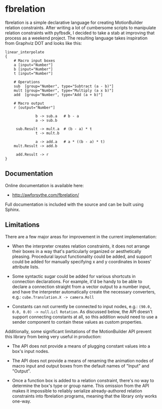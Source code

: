 fbrelation
==========

fbrelation is a simple declarative language for creating MotionBuilder relation
constraints. After writing a lot of cumbersome scripts to manipulate relation
constraints with pyfbsdk, I decided to take a stab at improving that process as
a weekend project. The resulting language takes inspiration from Graphviz DOT
and looks like this:

    linear_interpolate
    {
        # Macro input boxes
        a [input="Number"]
        b [input="Number"]
        t [input="Number"]

        # Operations
        sub  [group="Number", type="Subtract (a - b)"]
        mult [group="Number", type="Multiply (a x b)"]
        add  [group="Number", type="Add (a + b)"]

        # Macro output
        r [output="Number"]

                  b -> sub.a   # b - a
                  a -> sub.b

         sub.Result -> mult.a  # (b - a) * t
                  t -> mult.b

                  a -> add.a   # a * ((b - a) * t)
        mult.Result -> add.b

         add.Result -> r
    }

Documentation
-------------

Online documentation is available here:

-   http://awforsythe.com/fbrelation/

Full documentation is included with the source and can be built using Sphinx.

Limitations
-----------

There are a few major areas for improvement in the current implementation:

-   When the interpreter creates relation constraints, it does not arrange
    their boxes in a way that's particularly organized or aesthetically
    pleasing. Procedural layout functionality could be added, and support could
    be added for manually specifying x and y coordinates in boxes' attribute
    lists.

-   Some syntactic sugar could be added for various shortcuts in connection
    declarations. For example, it'd be handy to be able to declare a connection
    straight from a vector output to a number input, and have the interpreter
    automatically create the necessary converters, e.g.:
    `cube.Translation.X -> camera.Roll`

-   Constants can not currently be connected to input nodes, e.g.:
    `(90.0, 0.0, 0.0) -> null.Lcl Rotation`. As discussed below, the API
    doesn't support connecting constants at all, so this addition would need to
    use a sender component to contain these values as custom properties.

Additionally, some significant limitations of the MotionBuilder API prevent
this library from being very useful in production:

-   The API does not provide a means of plugging constant values into a box's
    input nodes.

-   The API does not provide a means of renaming the animation nodes of macro
    input and output boxes from the default names of "Input" and "Output".

-   Once a function box is added to a relation constraint, there's no way to
    determine the box's type or group name. This omission from the API makes it
    impossible to reliably serialize already-authored relation constraints into
    fbrelation programs, meaning that the library only works one-way.
